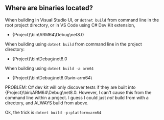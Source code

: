 ## Where are binaries located?

When building in Visual Studio UI, or `dotnet build` from command line in the root project directory, or in VS Code using C# Dev Kit extension, 
* {Project}\bin\ARM64\Debug\net8.0

When building using `dotnet build` from command line in the project directory:
* {Project}\bin\Debug\net8.0

When building using `dotnet build -a arm64`
* {Project}\bin\Debug\net8.0\win-arm64\

PROBLEM: C# dev kit will only discover tests if they are built into {Project}\bin\ARM64\Debug\net8.0. However, I can't cause this from the command line within a project. I guess I could just *not* build from with a directory,
and ALWAYS build from above.

Ok, the trick is `dotnet build -p:platform=arm64`
